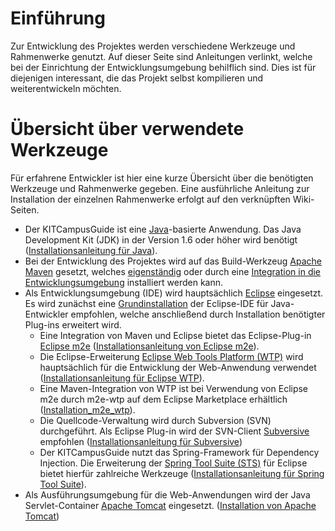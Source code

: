 # Einführung #

Zur Entwicklung des Projektes werden verschiedene Werkzeuge und Rahmenwerke genutzt. Auf dieser Seite sind Anleitungen verlinkt, welche bei der Einrichtung der Entwicklungsumgebung behilflich sind. Dies ist für diejenigen interessant, die das Projekt selbst kompilieren und weiterentwickeln möchten.

# Übersicht über verwendete Werkzeuge #

Für erfahrene Entwickler ist hier eine kurze Übersicht über die benötigten Werkzeuge und Rahmenwerke gegeben. Eine ausführliche Anleitung zur Installation der einzelnen Rahmenwerke erfolgt auf den verknüpften Wiki-Seiten.

  * Der KITCampusGuide ist eine [Java](http://www.oracle.com/technetwork/java/javase/downloads/index.html)-basierte Anwendung. Das Java Development Kit (JDK) in der Version 1.6 oder höher wird benötigt ([Installationsanleitung für Java](Installation_JDK.md)).
  * Bei der Entwicklung des Projektes wird auf das Build-Werkzeug [Apache Maven](http://maven.apache.org) gesetzt, welches [eigenständig](Installation_Maven.md) oder durch eine [Integration in die Entwicklungsumgebung](Installation_Eclipse_m2e.md) installiert werden kann.
  * Als Entwicklungsumgebung (IDE) wird hauptsächlich [Eclipse](http://eclipse.org) eingesetzt. Es wird zunächst eine [Grundinstallation](Installation_Eclipse.md) der Eclipse-IDE für Java-Entwickler empfohlen, welche anschließend durch Installation benötigter Plug-ins erweitert wird.
    * Eine Integration von Maven und Eclipse bietet das Eclipse-Plug-in [Eclipse m2e](http://www.eclipse.org/m2e/) ([Installationsanleitung von Eclipse m2e](Installation_Eclipse_m2e.md)).
    * Die Eclipse-Erweiterung [Eclipse Web Tools Platform (WTP)](http://www.eclipse.org/webtools/) wird hauptsächlich für die Entwicklung der Web-Anwendung verwendet ([Installationsanleitung für Eclipse WTP](Installation_WTP.md)).
    * Eine Maven-Integration von WTP ist bei Verwendung von Eclipse m2e durch m2e-wtp auf dem Eclipse Marketplace erhältlich ([Installation\_m2e\_wtp](Installation_m2e_wtp.md)).
    * Die Quellcode-Verwaltung wird durch Subversion (SVN) durchgeführt. Als Eclipse Plug-in wird der SVN-Client [Subversive](http://www.eclipse.org/subversive/) empfohlen ([Installationsanleitung für Subversive](Installation_Subversive.md))
    * Der KITCampusGuide nutzt das Spring-Framework für Dependency Injection. Die Erweiterung der [Spring Tool Suite (STS)](http://www.springsource.com/developer/sts) für Eclipse bietet hierfür zahlreiche Werkzeuge ([Installationsanleitung für Spring Tool Suite](Installation_SpringToolSuite.md)).
  * Als Ausführungsumgebung für die Web-Anwendungen wird der Java Servlet-Container [Apache Tomcat](http://tomcat.apache.org) eingesetzt. ([Installation von Apache Tomcat](Installation_Tomcat.md))